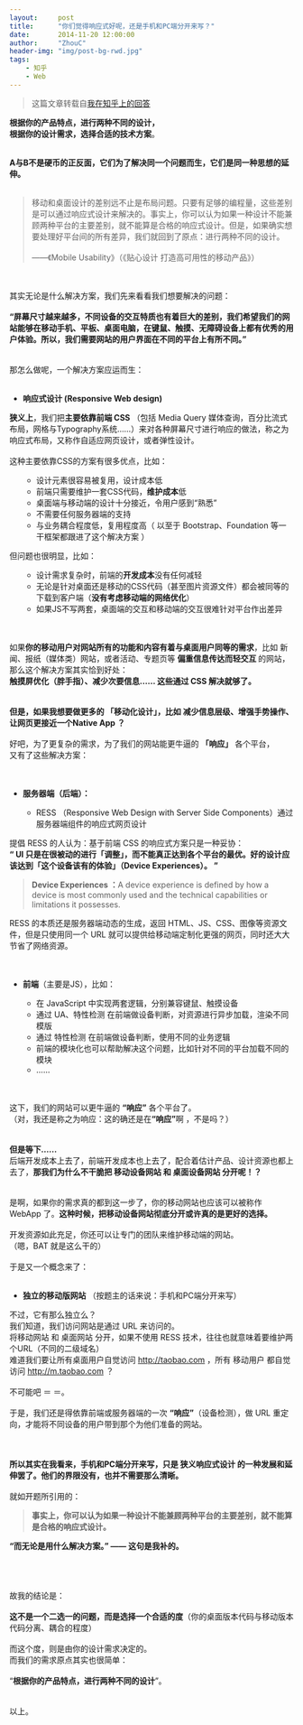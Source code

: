 ```yaml
---
layout:     post
title:      "你们觉得响应式好呢，还是手机和PC端分开来写？"
date:       2014-11-20 12:00:00
author:     "ZhouC"
header-img: "img/post-bg-rwd.jpg"
tags:
    - 知乎
    - Web
---
```


> 这篇文章转载自[我在知乎上的回答](http://www.zhihu.com/question/25836425/answer/31564174)


<div>
	<p>
		<b>根据你的产品特点，进行两种不同的设计，</b>
	    <br><b>根据你的设计需求，选择合适的技术方案</b>。
    </p>
    <br><b>A与B不是硬币的正反面，它们为了解决同一个问题而生，它们是同一种思想的延伸。</b>
    <br>
    <br>
    <blockquote>移动和桌面设计的差别远不止是布局问题。只要有足够的编程量，这些差别是可以通过响应式设计来解决的。事实上，你可以认为如果一种设计不能兼顾两种平台的主要差别，就不能算是合格的响应式设计。但是，如果确实想要处理好平台间的所有差异，我们就回到了原点：进行两种不同的设计。
        <br>
        <br>——《Mobile Usability》（《贴心设计 打造高可用性的移动产品》）</blockquote>
    <br>
    <br>其实无论是什么解决方案，我们先来看看我们想要解决的问题：
    <br>
    <br><b>“屏幕尺寸越来越多，不同设备的交互特质也有着巨大的差别，我们希望我们的网站能够在移动手机、平板、桌面电脑，在键鼠、触摸、无障碍设备上都有优秀的用户体验。所以，我们需要网站的用户界面在不同的平台上有所不同。”</b>
    <br>
    <br>
    <br>那怎么做呢，一个解决方案应运而生：
    <br>
    <br>
    <ul>
        <li><b>响应式设计 (Responsive Web design)</b>
        </li>
    </ul><b>狭义上</b>，我们把<b>主要依靠前端 CSS</b> （包括 Media Query 媒体查询，百分比流式布局，网格与Typography系统……）来对各种屏幕尺寸进行响应的做法，称之为响应式布局，又称作自适应网页设计，或者弹性设计。
    <br>
    <br>这种主要依靠CSS的方案有很多优点，比如：
    <br>
    <ul>
        <ul>
            <li>设计元素很容易被复用，设计成本低</li>
            <li>前端只需要维护一套CSS代码，<b>维护成本</b>低</li>
            <li>桌面端与移动端的设计十分接近，令用户感到“熟悉”</li>
            <li>不需要任何服务器端的支持</li>
            <li>与业务耦合程度低，复用程度高（ 以至于 Bootstrap、Foundation 等一干框架都跟进了这个解决方案 ）</li>
        </ul>
    </ul>但问题也很明显，比如：
    <br>
    <ul>
        <ul>
            <li>设计需求复杂时，前端的<b>开发成本</b>没有任何减轻</li>
            <li>无论是针对桌面还是移动的CSS代码（甚至图片资源文件）都会被同等的下载到客户端（<b>没有考虑移动端的网络优化</b>）</li>
            <li>如果JS不写两套，桌面端的交互和移动端的交互很难针对平台作出差异</li>
        </ul>
    </ul>
    <br>
    <br>如果<b>你的</b><b>移动用户对网站所有的功能和内容有着与桌面用户同等的需求</b>，比如 新闻、报纸（媒体类）网站，或者活动、专题页等 <b>偏重信息传达而轻交互 </b>的网站，那么这个解决方案其实恰到好处：
    <br><b>触摸屏优化（胖手指）、减少次要信息…… 这些通过 CSS 解决就够了。</b>
    <br>
    <br>
    <br><b>但是，如果我想要做更多的 「移动化设计」，比如 减少信息层级、增强手势操作、让网页更接近一个Native App ？</b>
    <br>
    <br>好吧，为了更复杂的需求，为了我们的网站能更牛逼的 <b>「响应」</b> 各个平台，
    <br>又有了这些解决方案：
    <br>
    <br>
    <br>
    <ul>
        <li><b>服务器端（后端）：</b>
            <br>
        </li>
        <ul>
            <li>RESS （Responsive Web Design with Server Side Components）通过服务器端组件的响应式网页设计</li>
        </ul>
    </ul>提倡 RESS 的人认为：基于前端 CSS 的响应式方案只是一种妥协：
    <br><b>“ UI 只是在很被动的进行「调整」，而不能真正达到各个平台的最优。好的设计应该达到「这个设备该有的体验」（Device Experiences）。 ”</b>
    <br>
    <blockquote><b>Device Experiences ：</b>A device experience is defined by how a device is most commonly used and the technical capabilities or limitations it possesses.</blockquote>RESS 的本质还是服务器端动态的生成，返回 HTML、JS、CSS、图像等资源文件，但是只使用同一个 URL 就可以提供给移动端定制化更强的网页，同时还大大节省了网络资源。
    <br>
    <br>
    <br>
    <ul>
        <li><b>前端</b>（主要是JS），比如：
            <br>
        </li>
        <ul>
            <li>在 JavaScript 中实现两套逻辑，分别兼容键鼠、触摸设备</li>
            <li>通过 UA、特性检测 在前端做设备判断，对资源进行异步加载，渲染不同模版</li>
            <li>通过 特性检测 在前端做设备判断，使用不同的业务逻辑</li>
            <li>前端的模块化也可以帮助解决这个问题，比如针对不同的平台加载不同的模块</li>
            <li>……</li>
        </ul>
    </ul>
    <br>
    <br>这下，我们的网站可以更牛逼的 <b>“响应”</b> 各个平台了。
    <br>（对，我还是称之为响应：这的确还是在<b>“响应”</b>啊 ，不是吗？）
    <br>
    <br>
    <br><b>但是等下……</b>
    <br>后端开发成本上去了，前端开发成本也上去了，配合着估计产品、设计资源也都上去了，<b>那我们为什么不干脆把 移动设备网站 和 桌面设备网站 分开呢！？</b>
    <br>
    <br>
    <br>是啊，如果你的需求真的都到这一步了，你的移动网站也应该可以被称作 WebApp 了。<b>这种时候，把移动设备网站彻底分开或许真的是更好的选择。</b>
    <br>
    <br>开发资源如此充足，你还可以让专门的团队来维护移动端的网站。
    <br>（嗯，BAT 就是这么干的）
    <br>
    <br>于是又一个概念来了：
    <br>
    <br>
    <ul>
        <li><b>独立的移动版网站</b> （按题主的话来说：手机和PC端分开来写）</li>
    </ul>不过，它有那么独立么？
    <br>我们知道，我们访问网站是通过 URL 来访问的。
    <br>将移动网站 和 桌面网站 分开，如果不使用 RESS 技术，往往也就意味着要维护两个URL（不同的二级域名）
    <br>难道我们要让所有桌面用户自觉访问 <a href="http://taobao.com" class=" external" target="_blank" rel="nofollow noreferrer"><span class="invisible">http://</span><span class="visible">taobao.com</span><span class="invisible"></span><i class="icon-external"></i></a> ，所有 移动用户 都自觉访问 <a href="http://m.taobao.com" class=" external" target="_blank" rel="nofollow noreferrer"><span class="invisible">http://</span><span class="visible">m.taobao.com</span><span class="invisible"></span><i class="icon-external"></i></a> ？
    <br>
    <br>不可能吧 ＝ ＝。
    <br>
    <br>于是，我们还是得依靠前端或服务器端的一次 <b>“响应”</b>（设备检测），做 URL 重定向，才能将不同设备的用户带到那个为他们准备的网站。
    <br>
    <br>
    <br>
    <br><b>所以其实在我看来，手机和PC端分开来写，只是 狭义响应式设计 的一种发展和延伸罢了。他们的界限没有，也并不需要那么清晰。</b>
    <br>
    <br>就如开题所引用的：
    <br>
    <blockquote><b>事实上，你可以认为如果一种设计不能兼顾两种平台的主要差别，就不能算是合格的响应式设计。</b>
    </blockquote><b>“而无论是用什么解决方案。” —— 这句是我补的。</b>
    <br>
    <br>
    <br>
    <br>
    <br>故我的结论是：
    <br>
    <br><b>这不是一个二选一的问题，而是选择一个合适的度</b>（你的桌面版本代码与移动版本代码分离、耦合的程度）
    <br>
    <br>而这个度，则是由你的设计需求决定的。
    <br>而我们的需求原点其实也很简单：
    <br>
    <br> “<b>根据你的产品特点，进行两种不同的设计</b>”。
    <br>
    <br>
    <br>以上。
    <br>
    <br>
</div>
